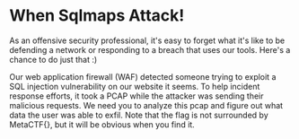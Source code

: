 # When Sqlmaps Attack!

As an offensive security professional, it's easy to forget what it's like to be defending a network or responding to a breach that uses our tools. Here's a chance to do just that :)

Our web application firewall (WAF) detected someone trying to exploit a SQL injection vulnerability on our website it seems. To help incident response efforts, it took a PCAP while the attacker was sending their malicious requests. We need you to analyze this pcap and figure out what data the user was able to exfil. Note that the flag is not surrounded by MetaCTF{}, but it will be obvious when you find it.
